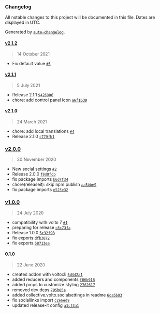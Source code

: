 ### Changelog

All notable changes to this project will be documented in this file. Dates are displayed in UTC.

Generated by [`auto-changelog`](https://github.com/CookPete/auto-changelog).

#### [v2.1.2](https://github.com/collective/volto-social-settings/compare/v2.1.1...v2.1.2)

> 14 October 2021

- Fix default value [`#5`](https://github.com/collective/volto-social-settings/pull/5)

#### [v2.1.1](https://github.com/collective/volto-social-settings/compare/v2.1.0...v2.1.1)

> 5 July 2021

- Release 2.1.1 [`9426806`](https://github.com/collective/volto-social-settings/commit/9426806f7f50017b8ced7004e6f2882e0c755c7f)
- chore: add control panel icon [`a6f1639`](https://github.com/collective/volto-social-settings/commit/a6f1639404c11409d90567a80b20bccc1383883d)

#### [v2.1.0](https://github.com/collective/volto-social-settings/compare/v2.0.0...v2.1.0)

> 24 March 2021

- chore: add local translations [`#4`](https://github.com/collective/volto-social-settings/pull/4)
- Release 2.1.0 [`c770fb1`](https://github.com/collective/volto-social-settings/commit/c770fb17e5b25887db0be5df39a128f32d2da51b)

### [v2.0.0](https://github.com/collective/volto-social-settings/compare/v1.0.0...v2.0.0)

> 30 November 2020

- New social settings [`#2`](https://github.com/collective/volto-social-settings/pull/2)
- Release 2.0.0 [`f9d0fcb`](https://github.com/collective/volto-social-settings/commit/f9d0fcb825fdfb6a61b37716b723e9369e078a63)
- fix package imports [`b6d7f34`](https://github.com/collective/volto-social-settings/commit/b6d7f34a939e57be9af7e42906dc57088ee4716e)
- chore(releaseit): skip npm publish [`aa5bbe9`](https://github.com/collective/volto-social-settings/commit/aa5bbe9de7ea7dc7bea9103b480416af0b514d1f)
- fix package imports [`e523e32`](https://github.com/collective/volto-social-settings/commit/e523e3227a95397bb23caa5a2b5d7c4d5f322af1)

### [v1.0.0](https://github.com/collective/volto-social-settings/compare/0.1.0...v1.0.0)

> 24 July 2020

- compatibility with volto 7 [`#1`](https://github.com/collective/volto-social-settings/pull/1)
- preparing for release [`c8c73fa`](https://github.com/collective/volto-social-settings/commit/c8c73fa3daff2ce87368817a5bcb2d6d13a740fa)
- Release 1.0.0 [`5c32f98`](https://github.com/collective/volto-social-settings/commit/5c32f9897d47d4e8675b47cb7d7d9e09a2b6c5ea)
- fix exports [`dfb3072`](https://github.com/collective/volto-social-settings/commit/dfb30722eb2456daef952f2a40b2fc7917001c05)
- fix exports [`58713ea`](https://github.com/collective/volto-social-settings/commit/58713ea411f180963654724a4e9b14fd57b9d130)

#### 0.1.0

> 22 June 2020

- created addon with voltocli [`5d442a1`](https://github.com/collective/volto-social-settings/commit/5d442a1a2fb5b427caba0a4bd07130602ec35def)
- added reducers and components [`f06b918`](https://github.com/collective/volto-social-settings/commit/f06b918275cd5c14465a454735fba5a8b6066418)
- added props to customize styling [`2762617`](https://github.com/collective/volto-social-settings/commit/2762617e92314209001852d09c69b2d74894e126)
- removed dev deps [`795b85a`](https://github.com/collective/volto-social-settings/commit/795b85a66843f4e216810390f33b30cd14ea0b65)
- added collective.volto.socialsettings in readme [`6da5b83`](https://github.com/collective/volto-social-settings/commit/6da5b83065814a42a01a187aa6712626fc43e85d)
- fix sociallinks import [`c2e6ed9`](https://github.com/collective/volto-social-settings/commit/c2e6ed9ae5c55b5964027c2ff150238b35fab11f)
- updated release-it config [`a1cf3a1`](https://github.com/collective/volto-social-settings/commit/a1cf3a131eb220da4cb5993fe0f288faaa40d89a)

